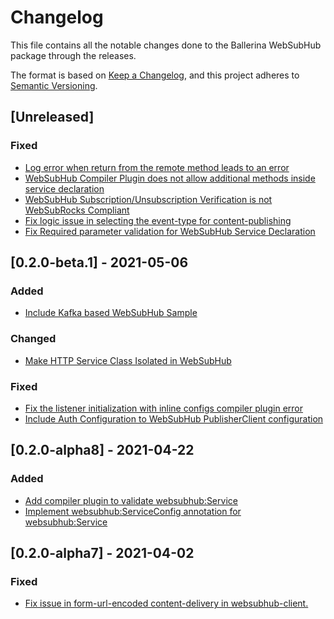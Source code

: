# Changelog
This file contains all the notable changes done to the Ballerina WebSubHub package through the releases.

The format is based on [Keep a Changelog](https://keepachangelog.com/en/1.0.0/),
and this project adheres to [Semantic Versioning](https://semver.org/spec/v2.0.0.html).

## [Unreleased]

### Fixed 

- [Log error when return from the remote method leads to an error](https://github.com/ballerina-platform/ballerina-standard-library/issues/1449)
- [WebSubHub Compiler Plugin does not allow additional methods inside service declaration](https://github.com/ballerina-platform/ballerina-standard-library/issues/1417)
- [WebSubHub Subscription/Unsubscription Verification is not WebSubRocks Compliant](https://github.com/ballerina-platform/ballerina-standard-library/issues/1479)
- [Fix logic issue in selecting the event-type for content-publishing](https://github.com/ballerina-platform/ballerina-standard-library/issues/1460)
- [Fix Required parameter validation for WebSubHub Service Declaration](https://github.com/ballerina-platform/ballerina-standard-library/issues/1477)

## [0.2.0-beta.1] - 2021-05-06

### Added
- [Include Kafka based WebSubHub Sample](https://github.com/ballerina-platform/ballerina-standard-library/issues/992)

### Changed
- [Make HTTP Service Class Isolated in WebSubHub](https://github.com/ballerina-platform/ballerina-standard-library/issues/1390)

### Fixed
- [Fix the listener initialization with inline configs compiler plugin error](https://github.com/ballerina-platform/ballerina-standard-library/issues/1304)
- [Include Auth Configuration to WebSubHub PublisherClient configuration](https://github.com/ballerina-platform/ballerina-standard-library/issues/1324)

## [0.2.0-alpha8] - 2021-04-22
### Added
- [Add compiler plugin to validate websubhub:Service](https://github.com/ballerina-platform/ballerina-standard-library/issues/1099)
- [Implement websubhub:ServiceConfig annotation for websubhub:Service](https://github.com/ballerina-platform/ballerina-standard-library/issues/1253)

## [0.2.0-alpha7] - 2021-04-02
### Fixed
- [Fix issue in form-url-encoded content-delivery in websubhub-client.](https://github.com/ballerina-platform/ballerina-standard-library/issues/1107)
